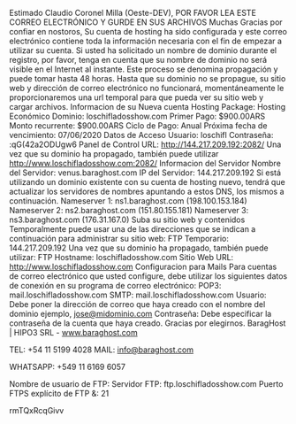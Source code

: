 Estimado Claudio Coronel Milla (Oeste-DEV),
 POR FAVOR LEA ESTE CORREO ELECTRÓNICO Y GURDE EN SUS ARCHIVOS
Muchas Gracias por confiar en nostoros, Su cuenta de hosting ha sido configurada y este correo electrónico contiene toda la información necesaria con el fin de empezar a utilizar su cuenta.
Si usted ha solicitado un nombre de dominio durante el registro, por favor, tenga en cuenta que su nombre de dominio no será visible en el Internet al instante. Este proceso se denomina propagación y puede tomar hasta 48 horas. Hasta que su dominio no se propague, su sitio web y dirección de correo electrónico no funcionará, momentáneamente le proporcionaremos una url temporal para que pueda ver su sitio web y cargar archivos.
Informacion de su Nueva cuenta
Hosting Package: Hosting Económico
Dominio: loschifladosshow.com
Primer Pago: $900.00ARS
Monto recurrente: $900.00ARS
Ciclo de Pago: Anual
Próxima fecha de vencimiento: 07/06/2020
Datos de Acceso
Usuario: loschifl
Contraseña: :qG(42a2ODUgw6
Panel de Control URL: http://144.217.209.192:2082/
Una vez que su dominio ha propagado, también puede utilizar http://www.loschifladosshow.com:2082/
Informacion del Servidor
Nombre del Servidor: venus.baraghost.com
IP del Servidor: 144.217.209.192
Si está utilizando un dominio existente con su cuenta de hosting nuevo, tendrá que actualizar los servidores de nombres apuntando a estos DNS, los mismos a continuación.
Nameserver 1: ns1.baraghost.com (198.100.153.184)
Nameserver 2: ns2.baraghost.com (151.80.155.181)
Nameserver 3: ns3.baraghost.com (176.31.167.0)
Suba su sitio web y contenidos
Temporalmente puede usar una de las direcciones que se indican a continuación para administrar su sitio web:
FTP Temporario: 144.217.209.192
Una vez que su dominio ha propagado, también puede utilizar:
FTP Hostname: loschifladosshow.com
Sitio Web URL: http://www.loschifladosshow.com
Configuracion para Mails
Para cuentas de correo electrónico que usted configure, debe utilizar los siguientes datos de conexión en su programa de correo electrónico:
POP3: mail.loschifladosshow.com
SMTP: mail.loschifladosshow.com
Usuario: Debe poner la dirección de correo que haya creado con el nombre del dominio ejemplo, jose@midominio.com
Contraseña: Debe especificar la contraseña de la cuenta que haya creado.
Gracias por elegirnos.
BaragHost | HIPO3 SRL - www.baraghost.com

TEL: +54 11 5199 4028
MAIL: info@baraghost.com

WHATSAPP: +549 11 6169 6057


Nombre de usuario de FTP: 
Servidor FTP: ftp.loschifladosshow.com
Puerto FTPS explícito de FTP &:  21

rmTQxRcqGivv